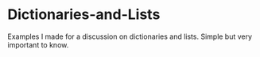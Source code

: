 # Dictionaries-and-Lists
Examples I made for a discussion on dictionaries and lists. Simple but very important to know. 
